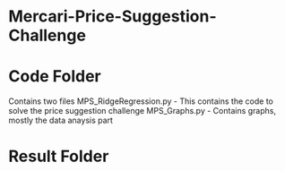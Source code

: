 # Mercari-Price-Suggestion-Challenge

# Code Folder
Contains two files
  MPS_RidgeRegression.py - This contains the code to solve the price suggestion challenge
  MPS_Graphs.py - Contains graphs, mostly the data anaysis part
  
# Result Folder
 

